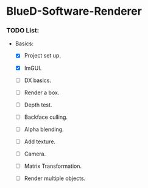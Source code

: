 # BlueD-Software-Renderer

### TODO List:
- Basics:
  - [x] Project set up.
  - [x] ImGUI.
  - [ ] DX basics.
  - [ ] Render a box. 
  - [ ] Depth test.
  - [ ] Backface culling.
  - [ ] Alpha blending.
  - [ ] Add texture.
  - [ ] Camera.
  - [ ] Matrix Transformation.
  - [ ] Render multiple objects.
  
